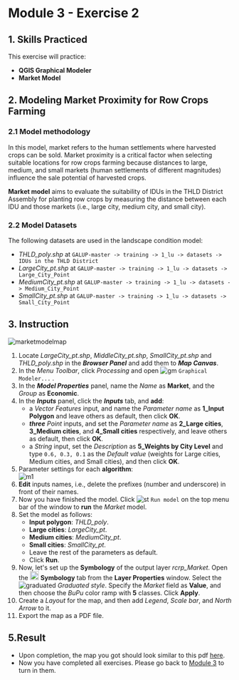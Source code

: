 # Module 3 - Exercise 2

## 1. Skills Practiced

This exercise will practice:

- **QGIS Graphical Modeler**
- **Market Model**

## 2. Modeling Market Proximity for Row Crops Farming

### 2.1 Model methodology

In this model, market refers to the human settlements where harvested crops
can be sold.
Market proximity is a critical factor when selecting suitable locations for
row crops farming because distances to large, medium, and small markets
(human settlements of different magnitudes) influence the sale potential of
harvested crops.

**Market model** aims to evaluate the suitability of IDUs in the THLD District
Assembly for planting row crops by measuring the distance between each IDU and
those markets (i.e., large city, medium city, and small city).

### 2.2 Model Datasets

The following datasets are used in the landscape condition model:

- _THLD\_poly.shp_ at
  `GALUP-master -> training -> 1_lu -> datasets -> IDUs in the THLD District`
- _LargeCity\_pt.shp_ at
  `GALUP-master -> training -> 1_lu -> datasets -> Large_City_Point`
- _MediumCity\_pt.shp_ at
  `GALUP-master -> training -> 1_lu -> datasets -> Medium_City_Point`
- _SmallCity\_pt.shp_ at
  `GALUP-master -> training -> 1_lu -> datasets -> Small_City_Point`

## 3. Instruction

![marketmodelmap](../../../img/qgm/model/Market_Graphic.svg)

1. Locate _LargeCity\_pt.shp_, _MiddleCity\_pt.shp_, _SmallCity\_pt.shp_ and
   _THLD\_poly.shp_ in the **_Browser Panel_** and add them to
   **_Map Canvas_**.
2. In the _Menu Toolbar_, click _Processing_ and open
   ![gm](../../../img/gui/icon/processingModel.svg) `Graphical Modeler...` .
3. In the **_Model Properties_** panel, name the _Name_ as **Market**, and
   the _Group_ as **Economic**.
4. In the **_Inputs_** panel, click the **_Inputs_** tab, and **add**:
   - a _Vector Features_ input, and name the _Parameter name_ as
     **1_Input Polygon** and leave others as default, then click **OK**.
   - ***three*** _Point_ inputs, and set the _Parameter name_ as
     **2_Large cities**, **3_Medium cities**, and **4_Small cities**
     respectively, and leave others as default, then click **OK**.
   - a _String_ input, set the _Description_ as
     **5_Weights by City Level** and type `0.6, 0.3, 0.1` as the
     _Default value_ (weights for Large cities, Medium cities, and Small
     cities), and then click **OK**.
5. Parameter settings for each **algorithm**:<br>
   ![m1](../../../img/qgm/algtbl/m3_e2_market.svg)
6. **Edit** inputs names, i.e., delete the prefixes (number and underscore) in
   front of their names.
7. Now you have finished the model.
   Click ![st](../../../img/gui/icon/mActionStart.svg) `Run model`  on the top menu
   bar of the window to **run** the _Market_ model.
8. Set the model as follows:
   - **Input polygon**: _THLD\_poly_.
   - **Large cities**: _LargeCity\_pt_.
   - **Medium cities**: _MediumCity\_pt_.
   - **Small cities**: _SmallCity\_pt_.
   - Leave the rest of the parameters as default.
   - Click **Run**.
9. Now, let's set up the **Symbology** of the output layer _rcrp\_Market_.
   Open the
   <img src="../../../img/gui/icon/symbology.svg" alt= "AttrTbl" width="20">
   **Symbology** tab from the **Layer Properties** window.
   Select the ![graduated](../../../img/gui/icon/rendererGraduatedSymbol.svg)
   *Graduated style*.
   Specify the _Market_ field as **Value**, and then choose the _BuPu_ color
   ramp with **5** classes.
   Click **Apply**.
10. Create a _Layout_ for the map, and then add _Legend_, _Scale bar_, and
    _North Arrow_ to it.
11. Export the map as a PDF file.

## 5.Result

- Upon completion, the map you got should look similar to this pdf
  [here](../pdf_maps/rcrp_Market.pdf).
- Now you have completed all exercises. Please go back to
  [Module 3](https://tinyurl.com/yn9hy6ca) to turn in them.
